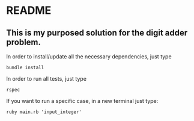 # README
## This is my purposed solution for the digit adder problem.

In order to install/update all the necessary dependencies, just type

```
bundle install
```

In order to run all tests, just type

```
rspec
```

If you want to run a specific case, in a new terminal just type:

```
ruby main.rb 'input_integer'
```
